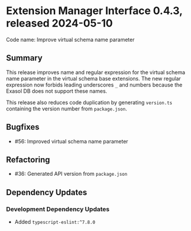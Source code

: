 # Extension Manager Interface 0.4.3, released 2024-05-10

Code name: Improve virtual schema name parameter

## Summary

This release improves name and regular expression for the virtual schema name parameter in the virtual schema base extensions. The new regular expression now forbids leading underscores `_` and numbers because the Exasol DB does not support these names.

This release also reduces code duplication by generating `version.ts` containing the version number from `package.json`.

## Bugfixes

* #56: Improved virtual schema name parameter

## Refactoring

* #36: Generated API version from `package.json`

## Dependency Updates

### Development Dependency Updates

* Added `typescript-eslint:^7.8.0`
